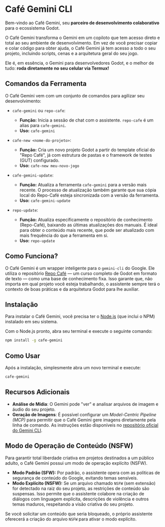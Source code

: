 # Café Gemini CLI

Bem-vindo ao Café Gemini, seu **parceiro de desenvolvimento colaborativo** para o ecossistema Godot.

O Café Gemini transforma o Gemini em um copiloto que tem acesso direto e total ao seu ambiente de desenvolvimento. Em vez de você precisar copiar e colar código para obter ajuda, o Café Gemini já tem acesso a todo o seu projeto, incluindo scripts, cenas e a arquitetura geral do seu jogo.

Ele é, em essência, o Gemini para desenvolvedores Godot, e o melhor de tudo: **roda diretamente no seu celular via Termux!**

## Comandos da Ferramenta

O Café Gemini vem com um conjunto de comandos para agilizar seu desenvolvimento:

-   `cafe-gemini` ou `repo-cafe`:
    -   **Função:** Inicia a sessão de chat com o assistente. `repo-cafe` é um alias para `cafe-gemini`.
    -   **Uso:** `cafe-gemini`

-   `cafe-new <nome-do-projeto>`:
    -   **Função:** Cria um novo projeto Godot a partir do template oficial do "Repo Café", já com estrutura de pastas e o framework de testes (GUT) configurado.
    -   **Uso:** `cafe-new meu-novo-jogo`

-   `cafe-gemini-update`:
    -   **Função:** Atualiza a ferramenta `cafe-gemini` para a versão mais recente. O processo de atualização também garante que sua cópia local do Repo-Café esteja sincronizada com a versão da ferramenta.
    -   **Uso:** `cafe-gemini-update`

-   `repo-update`:
    -   **Função:** Atualiza especificamente o repositório de conhecimento (Repo-Café), baixando as últimas atualizações dos manuais. É ideal para obter o conteúdo mais recente, que pode ser atualizado com mais frequência do que a ferramenta em si.
    -   **Uso:** `repo-update`

## Como Funciona?

O Café Gemini é um wrapper inteligente para o `gemini-cli` do Google. Ele utiliza o repositório [Repo Café](https://github.com/Cafe-GameDev/Repo-Cafe) — um curso completo de Godot em formato de texto — como uma base de conhecimento fixa. Isso garante que, não importa em qual projeto você esteja trabalhando, o assistente sempre terá o contexto de boas práticas e da arquitetura Godot para lhe auxiliar.

## Instalação

Para instalar o Café Gemini, você precisa ter o [Node.js](https://nodejs.org/) (que inclui o NPM) instalado em seu sistema.

Com o Node.js pronto, abra seu terminal e execute o seguinte comando:

```bash
npm install -g cafe-gemini
```

## Como Usar

Após a instalação, simplesmente abra um novo terminal e execute:

```bash
cafe-gemini
```

## Recursos Adicionais

-   **Análise de Mídia**: O Gemini pode "ver" e analisar arquivos de imagem e áudio do seu projeto.
-   **Geração de Imagens**: É possível configurar um _Model-Centric Pipeline (MCP)_ para permitir que o Café Gemini gere imagens diretamente pela linha de comando. As instruções estão disponíveis no [repositório oficial do Gemini CLI](https://github.com/google/gemini-cli).

## Modo de Operação de Conteúdo (NSFW)

Para garantir total liberdade criativa em projetos destinados a um público adulto, o Café Gemini possui um modo de operação explícito (NSFW).

-   **Modo Padrão (SFW):** Por padrão, o assistente opera com as políticas de segurança de conteúdo do Google, evitando temas sensíveis.
-   **Modo Explícito (NSFW):** Se um arquivo chamado `NSFW` (sem extensão) for detectado na raiz do seu projeto, as restrições de conteúdo são suspensas. Isso permite que o assistente colabore na criação de diálogos com linguagem explícita, descrições de violência e outros temas maduros, respeitando a visão criativa do seu projeto.

Se você solicitar um conteúdo que seria bloqueado, o próprio assistente oferecerá a criação do arquivo `NSFW` para ativar o modo explícito.